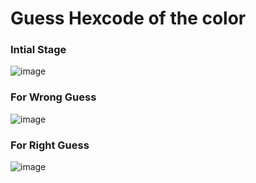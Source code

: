 # Guess Hexcode of the color


### Intial Stage
![image](https://github.com/Aswini2414/Guess-color-code/assets/100773503/89d3cd48-f00a-4c65-915c-ed088c2e3484)

### For Wrong Guess
![image](https://github.com/Aswini2414/Guess-color-code/assets/100773503/b36d633a-51c7-4688-9893-30e869e56b56)

### For Right Guess
![image](https://github.com/Aswini2414/Guess-color-code/assets/100773503/23401fb3-4353-438a-ad8d-11eb40dbfc2f)





